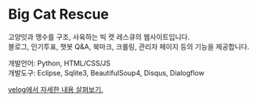# Big Cat Rescue
고양잇과 맹수를 구조, 사육하는 빅 캣 레스큐의 웹사이트입니다. 
<br/>
블로그, 인기투표, 챗봇 Q&A, 북마크, 크롤링, 관리자 페이지 등의 기능을 제공합니다.

개발언어: Python, HTML/CSS/JS
<br/>
개발도구: Eclipse, Sqlite3, BeautifulSoup4, Disqus, Dialogflow

<a href="https://velog.io/@hangy3olchoi/Django-%EC%9B%B9-%ED%94%84%EB%A1%9C%EC%A0%9D%ED%8A%B8">
  velog에서 자세한 내용 살펴보기.
</a>
